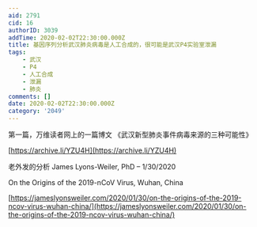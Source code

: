 ```yaml
---
aid: 2791
cid: 16
authorID: 3039
addTime: 2020-02-02T22:30:00.000Z
title: 基因序列分析武汉肺炎病毒是人工合成的，很可能是武汉P4实验室泄漏
tags:
    - 武汉
    - P4
    - 人工合成
    - 泄漏
    - 肺炎
comments: []
date: 2020-02-02T22:30:00.000Z
category: '2049'
---
```


第一篇，万维读者网上的一篇博文 《武汉新型肺炎事件病毒来源的三种可能性》

[https://archive.li/YZU4H](https://archive.li/YZU4H)

老外发的分析 James Lyons-Weiler, PhD – 1/30/2020

On the Origins of the 2019-nCoV Virus, Wuhan, China

[https://jameslyonsweiler.com/2020/01/30/on-the-origins-of-the-2019-ncov-virus-wuhan-china/](https://jameslyonsweiler.com/2020/01/30/on-the-origins-of-the-2019-ncov-virus-wuhan-china/)

